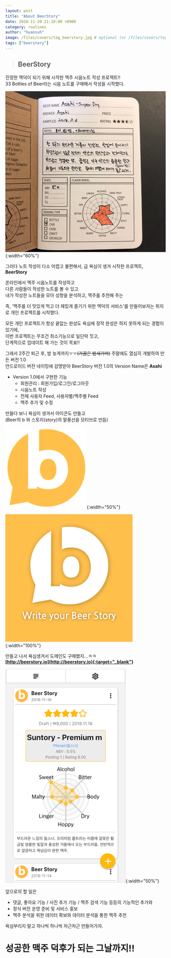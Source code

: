 ```yaml
---
layout: post 
title: "About BeerStory" 
date: 2018-11-20 21:10:00 +0900
category: routines
author: "huansuh"
image: /files/covers/tag_beerstory.jpg # optional (or /files/covers/tag_name.jpg)
tags: ["beerstory"]
---
```


> ## BeerStory

진정한 맥덕이 되기 위해 시작한 맥주 시음노트 작성 프로젝트!!<br/>33 Bottles of Beer라는 시음 노트를 구매해서 작성을 시작했다.

![33 Bottles of Beer로 작성한 Asahi 시음노트](/files/bs_note.png){:width="60%"}



그러다 노트 작성이 다소 어렵고 불편해서, 급 욕심이 생겨 시작한 프로젝트, **BeerStory**

온라인에서 맥주 시음노트를 작성하고<br/>다른 사람들이 작성한 노트를 볼 수 있고<br/>내가 작성한 노트들을 모아 성향을 분석하고, 맥주를 추천해 주는

즉, '맥주를 더 맛있게 먹고 더 재밌게 즐기기 위한 맥덕의 서비스'를 만들어보자는 취지로 개인 프로젝트를 시작했다.

모든 개인 프로젝트가 항상 끝없는 완성도 욕심에 정작 완성은 하지 못하게 되는 경험이 있기에,<br/>이번 프로젝트는 무조건 최소기능으로 일단락 짓고,<br/>단계적으로 업데이트 해 가는 것이 목표!!

그래서 2주간 퇴근 후, 밤 늦게까지ㅜㅜ~~(가끔은 밤새가며)~~  주말에도 열심히 개발하여 만든 버전 1.0<br/>안드로이드 버전 네이밍에 감명받아 BeerStory 버전 1.0의 Version Name은 **Asahi**

* Version 1.0에서 구현한 기능
  * 회원관리 : 회원가입/로그인/로그아웃
  * 시음노트 작성
  * 전체 사용자 Feed, 사용자별/맥주별 Feed
  * 맥주 추가 및 수정

만들다 보니 욕심이 생겨서 아이콘도 만들고 <br/>(Beer의 b 와 스토리(story)의 말풍선을 모티브로 만듬)

![BeerStory icon](/files/ic_bs_fav_256.png){:width="50%"}

![BeerStory logo](/files/bs_logo.jpg){:width="100%"}



만들고 나서 욕심생겨서 도메인도 구매했지…ㅋㅋ<br/><b>[http://beerstory.io](http://beerstory.io){:target="_blank"}</b>

![BeerStory Feed화면](/files/bs_screenshot.png){:width="50%"}



앞으로의 할 일은

* 댓글, 좋아요 기능 / 사진 추가 기능 / 맥주 검색 기능 등등의 기능적인 추가와
* 정식 버전 운영 준비 및 서비스 홍보
* 맥주 분석을 위한 데이터 확보와 데이터 분석을 통한 맥주 추천

욕심부리지 말고 하나씩 하나씩 차근차근 만들어가자.

# 성공한 맥주 덕후가 되는 그날까지!!